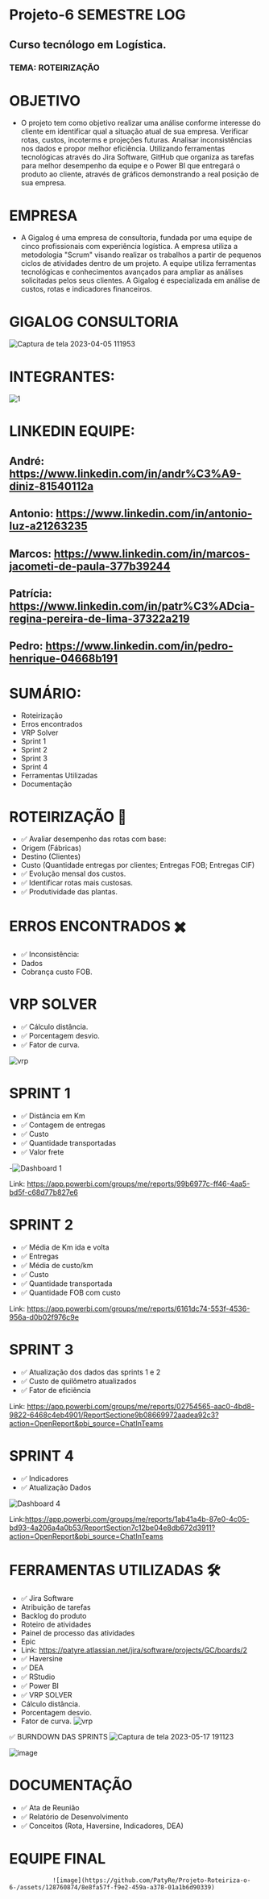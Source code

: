 # Projeto-6 SEMESTRE LOG
## Curso tecnólogo em Logística.
### TEMA: ROTEIRIZAÇÃO

# OBJETIVO 
- O projeto tem como objetivo realizar uma análise conforme interesse do cliente em identificar qual a situação atual de sua empresa. Verificar rotas, custos, incoterms e projeções futuras. Analisar inconsistências nos dados e propor melhor eficiência. Utilizando ferramentas tecnológicas através do Jira Software, GitHub que organiza as tarefas para melhor desempenho da equipe e o Power BI que entregará o produto ao cliente, através de gráficos demonstrando a real posição de sua empresa.
# EMPRESA
- A Gigalog é uma empresa de consultoria, fundada por uma equipe de cinco profissionais com experiência logística. A empresa utiliza a metodologia "Scrum" visando realizar os trabalhos a partir de pequenos ciclos de atividades dentro de um projeto. A equipe utiliza ferramentas tecnológicas e conhecimentos avançados para ampliar as análises solicitadas pelos seus clientes. A Gigalog é especializada em análise de custos, rotas e indicadores financeiros. 
# GIGALOG CONSULTORIA
![Captura de tela 2023-04-05 111953](https://user-images.githubusercontent.com/128760874/231186365-5281e35b-86e7-443b-8e05-a67aecf7fc8e.png)
# INTEGRANTES:
![1](https://user-images.githubusercontent.com/128760874/234589694-5da80001-bf29-400e-8a55-3d4eabfd7dac.png)
# LINKEDIN EQUIPE:
## André: https://www.linkedin.com/in/andr%C3%A9-diniz-81540112a
## Antonio: https://www.linkedin.com/in/antonio-luz-a21263235
## Marcos: https://www.linkedin.com/in/marcos-jacometi-de-paula-377b39244
## Patrícia: https://www.linkedin.com/in/patr%C3%ADcia-regina-pereira-de-lima-37322a219
## Pedro: https://www.linkedin.com/in/pedro-henrique-04668b191

# SUMÁRIO:
- Roteirização
- Erros encontrados
- VRP Solver
- Sprint 1
- Sprint 2
- Sprint 3
- Sprint 4
- Ferramentas Utilizadas
- Documentação
# ROTEIRIZAÇÃO 🚛
- ✅ Avaliar desempenho das rotas com base:
- Origem (Fábricas)
- Destino (Clientes) 
- Custo (Quantidade entregas por clientes; Entregas FOB; Entregas CIF)
- ✅ Evolução mensal dos custos. 
- ✅ Identificar rotas mais custosas.
- ✅ Produtividade das plantas.
# ERROS ENCONTRADOS ✖️
- ✅ Inconsistência:
- Dados
- Cobrança custo FOB.
# VRP SOLVER
- ✅ Cálculo distância.
- ✅ Porcentagem desvio.
- ✅ Fator de curva. 

![vrp](https://user-images.githubusercontent.com/128760874/234572832-53f96087-3c20-409d-ba97-268d1a4a61b6.png)
# SPRINT 1
- ✅ Distância em Km
- ✅ Contagem de entregas
- ✅ Custo
- ✅ Quantidade transportadas 
- ✅ Valor frete  

-![Dashboard 1](https://github.com/PatyRe/Projeto-Roteiriza-o-6-/assets/128760874/9ba1996a-a451-489c-b946-d27cbc6f4554)


Link: https://app.powerbi.com/groups/me/reports/99b6977c-ff46-4aa5-bd5f-c68d77b827e6
 # SPRINT 2
 - ✅ Média de Km ida e volta
 - ✅ Entregas 
 - ✅ Média de custo/km
 - ✅ Custo
 - ✅ Quantidade transportada
 - ✅ Quantidade FOB com custo 
 
 Link: https://app.powerbi.com/groups/me/reports/6161dc74-553f-4536-956a-d0b02f976c9e
 # SPRINT 3
 - ✅ Atualização dos dados das sprints 1 e 2
 - ✅ Custo de quilômetro atualizados
 - ✅ Fator de eficiência
 
 Link: https://app.powerbi.com/groups/me/reports/02754565-aac0-4bd8-9822-6468c4eb4901/ReportSectione9b08669972aadea92c3?action=OpenReport&pbi_source=ChatInTeams
 
 # SPRINT 4
 - ✅ Indicadores
 - ✅ Atualização Dados
  
 ![Dashboard 4](https://github.com/PatyRe/Projeto-Roteiriza-o-6-/assets/128760874/ba45b030-e21c-4fbe-98d9-c0b67c9b8256)
 
 Link:https://app.powerbi.com/groups/me/reports/1ab41a4b-87e0-4c05-bd93-4a206a4a0b53/ReportSection7c12be04e8db672d3911?action=OpenReport&pbi_source=ChatInTeams
 
 # FERRAMENTAS UTILIZADAS 🛠️
- ✅ Jira Software 
- Atribuição de tarefas
- Backlog do produto
- Roteiro de atividades
- Painel de processo das atividades
- Epic
- Link: https://patyre.atlassian.net/jira/software/projects/GC/boards/2
- ✅ Haversine 
- ✅ DEA 
- ✅ RStudio
- ✅ Power BI
- ✅ VRP SOLVER
- Cálculo distância.
- Porcentagem desvio.
- Fator de curva. 
![vrp](https://user-images.githubusercontent.com/128760874/234572832-53f96087-3c20-409d-ba97-268d1a4a61b6.png)

✅ BURNDOWN DAS SPRINTS
![Captura de tela 2023-05-17 191123](https://github.com/PatyRe/Projeto-Roteiriza-o-6-/assets/128760874/db9d377f-2543-4b77-801b-4d9aa72b4163)

 ![image](https://github.com/PatyRe/Projeto-Roteiriza-o-6-/assets/128760874/cc77e1fc-52dc-4665-b8af-2679e8c4fafa)


# DOCUMENTAÇÃO
- ✅ Ata de Reunião
- ✅ Relatório de Desenvolvimento
- ✅ Conceitos (Rota, Haversine, Indicadores, DEA) 

# EQUIPE FINAL
                ![image](https://github.com/PatyRe/Projeto-Roteiriza-o-6-/assets/128760874/8e8fa57f-f9e2-459a-a378-01a1b6d90339)




